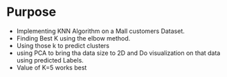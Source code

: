 # Purpose

- Implementing KNN Algorithm on a Mall customers Dataset. 
- Finding Best K using the elbow method.
- Using those k to predict clusters
- using PCA to bring tha data size to 2D and Do visualization on that data using predicted Labels.
- Value of K=5 works best